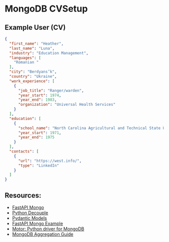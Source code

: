 # MongoDB CVSetup

## Example User (CV)
```json
{
  "first_name": "Heather",
  "last_name": "Luna",
  "industry": "Education Management",
  "languages": [
    "Romanian "
  ],
  "city": "Berdyans’k",
  "country": "Ukraine",
  "work_experience": [
    {
      "job_title": "Ranger/warden",
      "year_start": 1974,
      "year_end": 1983,
      "organization": "Universal Health Services"
    }
  ],
  "education": [
    {
      "school_name": "North Carolina Agricultural and Technical State University",
      "year_start": 1971,
      "year_end": 1975
    }
  ],
  "contacts": [
    {
      "url": "https://west.info/",
      "type": "LinkedIn"
    }
  ]
}
```


## Resources:
- [FastAPI Mongo](https://testdriven.io/blog/fastapi-mongo/)
- [Python Decouple](https://simpleisbetterthancomplex.com/2015/11/26/package-of-the-week-python-decouple.html)
- [Pydantic Models](https://pydantic-docs.helpmanual.io/usage/models/#basic-model-usage)
- [FastAPI Mongo Example](https://testdriven.io/blog/fastapi-mongo/)
- [Motor: Python driver for MongoDB](https://motor.readthedocs.io/en/stable/)
- [MongoDB Aggregation Guide](https://studio3t.com/knowledge-base/articles/mongodb-aggregation-framework/)